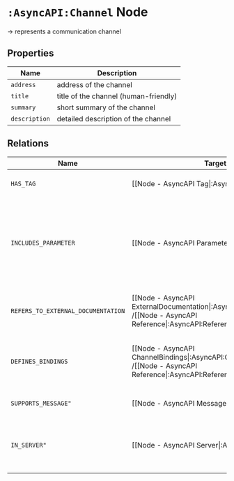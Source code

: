 # `:AsyncAPI:Channel` Node

-> represents a communication channel

## Properties

| Name          | Description                           |
|---------------|---------------------------------------|
| `address`     | address of the channel                |
| `title`       | title of the channel (human-friendly) |
| `summary`     | short summary of the channel          |
| `description` | detailed description of the channel   |

## Relations

| Name                               | Target Label(s)                                                                                                                                          | Cardinality | Description                                                                                                |
|------------------------------------|----------------------------------------------------------------------------------------------------------------------------------------------------------|-------------|------------------------------------------------------------------------------------------------------------|
| `HAS_TAG`                          | [[Node - AsyncAPI Tag\|:AsyncAPI:Tag]]                                                                                                                   | 0..*        | tags for grouping of tags                                                                                  |
| `INCLUDES_PARAMETER`               | [[Node - AsyncAPI Parameter\|:AsyncAPI:Parameter]]                                                                                                       | 0..*        | a parameter included in the channel address - only present if address contains channel address expressions |
| `REFERS_TO_EXTERNAL_DOCUMENTATION` | [[Node - AsyncAPI ExternalDocumentation\|:AsyncAPI:ExternalDocumentation]]<br/>/[[Node - AsyncAPI Reference\|:AsyncAPI:Reference:ExternalDocumentation]] | 0..1        | property holding a link to an external documentation / reference                                           |
| `DEFINES_BINDINGS`                 | [[Node - AsyncAPI ChannelBindings\|:AsyncAPI:ChannelBindings]]<br/>/[[Node - AsyncAPI Reference\|:AsyncAPI:Reference:ChannelBindings]]                   | 0..1        | all specific definitions for each supported protocol  / reference                                          |
| `SUPPORTS_MESSAGE"`                | [[Node - AsyncAPI Message\|:AsyncAPI:Message]]                                                                                                           | 0..*        | messages that can be sent to the channel                                                                   |
| `IN_SERVER"`                       | [[Node - AsyncAPI Server\|:AsyncAPI:Server:Reference]]                                                                                                   | 0..*        | reference to the server definition in which the channel is available                                       |



